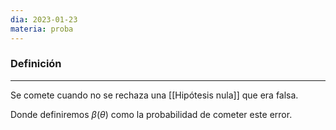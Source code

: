 ```yaml
---
dia: 2023-01-23
materia: proba
---
```

### Definición
---
Se comete cuando no se rechaza una [[Hipótesis nula]] que era falsa.

Donde definiremos $\beta(\theta)$ como la probabilidad de cometer este error.